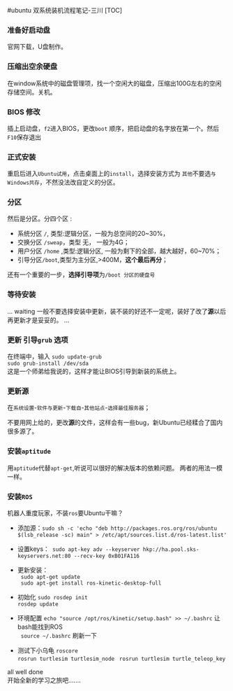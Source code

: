 #ubuntu 双系统装机流程笔记-三川
[TOC]
### 准备好启动盘
官网下载，U盘制作。
### 压缩出空余硬盘
在window系统中的磁盘管理项，找一个空闲大的磁盘，压缩出100G左右的空闲存储空间。关机。
### BIOS 修改
插上启动盘，`f2`进入BIOS，更改`boot` 顺序，把启动盘的名字放在第一个。然后`F10`保存退出
### 正式安装
重启后进入`Ubuntu试用`，点击桌面上的`install`，选择安装方式为	`其他`不要选`与Windows共存`，不然没法改自定义的分区。
### 分区
然后是分区。分四个区 :

- 系统分区 `/`, 类型:逻辑分区，一般为总空间的20~30%，
- 交换分区 `/sweap`，类型 无， 一般为4G；
- 用户分区 `/home` ,类型:逻辑分区, 一般为剩下的全部，越大越好，60~70%；
- 引导分区`/boot`,类型为主分区,>400M，**这个最后再分**；

还有一个重要的一步，**选择引导项**为`/boot 分区的硬盘号`

### 等待安装
...  waiting
一般不要选择安装中更新，装不装的好还不一定呢，装好了改了**源**以后再更新才是妥妥的。
... 
### 更新 引导`grub` 选项
在终端中，输入
`sudo update-grub`  
`sudo grub-install /dev/sda`  
这是一个师弟给我说的，这样才能让BIOS引导到新装的系统上。
### 更新源
在`系统设置`-`软件与更新`-`下载自`-`其他站点`-`选择最佳服务器`；

不要用网上给的，更改**源**的文件，这样会有一些bug，新Ubuntu已经糅合了国内很多源了。

### 安装`aptitude`
用`aptitude`代替`apt-get`,听说可以很好的解决版本的依赖问题。
两者的用法一模一样。

### 安装`ROS`
机器人重度玩家，不装`ros`要Ubuntu干嘛？

- 添加源：`sudo sh -c 'echo "deb http://packages.ros.org/ros/ubuntu $(lsb_release -sc) main" > /etc/apt/sources.list.d/ros-latest.list'`  
- 设置keys：` sudo apt-key adv --keyserver hkp://ha.pool.sks-keyservers.net:80 --recv-key 0xB01FA116`
- 更新安装：  
` sudo apt-get update`  
` sudo apt-get install ros-kinetic-desktop-full`  
- 初始化
`sudo rosdep init`  
`rosdep update`

- 环境配置
`echo "source /opt/ros/kinetic/setup.bash" >> ~/.bashrc` 让bash能找到ROS  
` source ~/.bashrc` 刷新一下
- 测试下小乌龟
`roscore`  
`rosrun turtlesim turtlesim_node `
`rosrun turtlesim turtle_teleop_key `

all well done   
 开始全新的学习之旅吧.......




